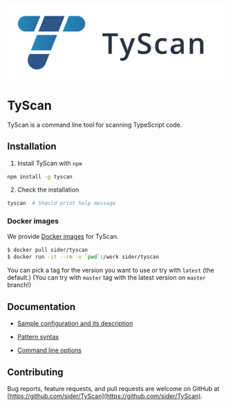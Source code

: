 ![TyScan logo](logo/TyScan_Horizontal.png)

# TyScan

TyScan is a command line tool for scanning TypeScript code.

## Installation

1. Install TyScan with `npm`

```sh
npm install -g tyscan
```

2. Check the installation

```sh
tyscan  # Should print help message
```

### Docker images

We provide [Docker images](https://hub.docker.com/r/sider/tyscan) for TyScan.

```sh
$ docker pull sider/tyscan
$ docker run -it --rm -v `pwd`:/work sider/tyscan
```

You can pick a tag for the version you want to use or try with `latest` (the default.)
(You can try with `master` tag with the latest version on `master` branch!)

## Documentation

- [Sample configuration and its description](doc/config.md)

- [Pattern syntax](doc/pattern.md)

- [Command line options](doc/cli.md)

## Contributing

Bug reports, feature requests, and pull requests are welcome on GitHub at [https://github.com/sider/TyScan](https://github.com/sider/TyScan).
